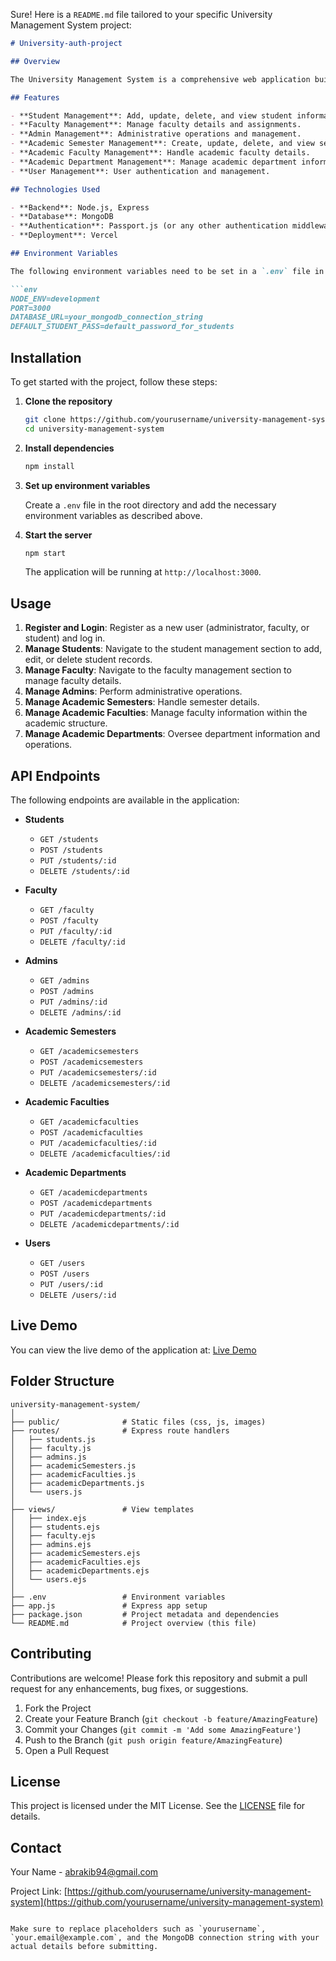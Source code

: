 Sure! Here is a `README.md` file tailored to your specific University Management System project:

```markdown
# University-auth-project

## Overview

The University Management System is a comprehensive web application built using Node.js and Express, designed to facilitate the management of various university operations. This system supports CRUD operations for students, faculty, administrators, academic semesters, academic faculties, academic departments, and users.

## Features

- **Student Management**: Add, update, delete, and view student information.
- **Faculty Management**: Manage faculty details and assignments.
- **Admin Management**: Administrative operations and management.
- **Academic Semester Management**: Create, update, delete, and view semester information.
- **Academic Faculty Management**: Handle academic faculty details.
- **Academic Department Management**: Manage academic department information.
- **User Management**: User authentication and management.

## Technologies Used

- **Backend**: Node.js, Express
- **Database**: MongoDB
- **Authentication**: Passport.js (or any other authentication middleware)
- **Deployment**: Vercel

## Environment Variables

The following environment variables need to be set in a `.env` file in the root directory:

```env
NODE_ENV=development
PORT=3000
DATABASE_URL=your_mongodb_connection_string
DEFAULT_STUDENT_PASS=default_password_for_students
```

## Installation

To get started with the project, follow these steps:

1. **Clone the repository**
   ```bash
   git clone https://github.com/yourusername/university-management-system.git
   cd university-management-system
   ```

2. **Install dependencies**
   ```bash
   npm install
   ```

3. **Set up environment variables**
   
   Create a `.env` file in the root directory and add the necessary environment variables as described above.

4. **Start the server**
   ```bash
   npm start
   ```

   The application will be running at `http://localhost:3000`.

## Usage

1. **Register and Login**: Register as a new user (administrator, faculty, or student) and log in.
2. **Manage Students**: Navigate to the student management section to add, edit, or delete student records.
3. **Manage Faculty**: Navigate to the faculty management section to manage faculty details.
4. **Manage Admins**: Perform administrative operations.
5. **Manage Academic Semesters**: Handle semester details.
6. **Manage Academic Faculties**: Manage faculty information within the academic structure.
7. **Manage Academic Departments**: Oversee department information and operations.

## API Endpoints

The following endpoints are available in the application:

- **Students**
  - `GET /students`
  - `POST /students`
  - `PUT /students/:id`
  - `DELETE /students/:id`

- **Faculty**
  - `GET /faculty`
  - `POST /faculty`
  - `PUT /faculty/:id`
  - `DELETE /faculty/:id`

- **Admins**
  - `GET /admins`
  - `POST /admins`
  - `PUT /admins/:id`
  - `DELETE /admins/:id`

- **Academic Semesters**
  - `GET /academicsemesters`
  - `POST /academicsemesters`
  - `PUT /academicsemesters/:id`
  - `DELETE /academicsemesters/:id`

- **Academic Faculties**
  - `GET /academicfaculties`
  - `POST /academicfaculties`
  - `PUT /academicfaculties/:id`
  - `DELETE /academicfaculties/:id`

- **Academic Departments**
  - `GET /academicdepartments`
  - `POST /academicdepartments`
  - `PUT /academicdepartments/:id`
  - `DELETE /academicdepartments/:id`

- **Users**
  - `GET /users`
  - `POST /users`
  - `PUT /users/:id`
  - `DELETE /users/:id`

## Live Demo

You can view the live demo of the application at: [Live Demo](https://university-auth-backend-qok0t2i4x-abdulrakib196756s-projects.vercel.app/api/v1/student/)

## Folder Structure

```
university-management-system/
│
├── public/              # Static files (css, js, images)
├── routes/              # Express route handlers
│   ├── students.js
│   ├── faculty.js
│   ├── admins.js
│   ├── academicSemesters.js
│   ├── academicFaculties.js
│   ├── academicDepartments.js
│   └── users.js
│
├── views/               # View templates
│   ├── index.ejs
│   ├── students.ejs
│   ├── faculty.ejs
│   ├── admins.ejs
│   ├── academicSemesters.ejs
│   ├── academicFaculties.ejs
│   ├── academicDepartments.ejs
│   └── users.ejs
│
├── .env                 # Environment variables
├── app.js               # Express app setup
├── package.json         # Project metadata and dependencies
└── README.md            # Project overview (this file)
```

## Contributing

Contributions are welcome! Please fork this repository and submit a pull request for any enhancements, bug fixes, or suggestions.

1. Fork the Project
2. Create your Feature Branch (`git checkout -b feature/AmazingFeature`)
3. Commit your Changes (`git commit -m 'Add some AmazingFeature'`)
4. Push to the Branch (`git push origin feature/AmazingFeature`)
5. Open a Pull Request

## License

This project is licensed under the MIT License. See the [LICENSE](LICENSE) file for details.

## Contact

Your Name - [abrakib94@gmail.com](mailto:abrakib94@gmail.com)

Project Link: [https://github.com/yourusername/university-management-system](https://github.com/yourusername/university-management-system)
```

Make sure to replace placeholders such as `yourusername`, `your.email@example.com`, and the MongoDB connection string with your actual details before submitting.
